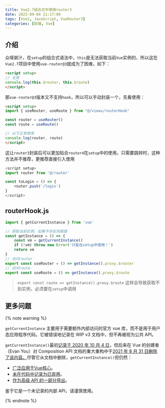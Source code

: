 ```yaml
---
title: Vue2.7组合式中使用router3
date: 2023-09-04 21:17:09
tags: [Vue2, JavaScript, VueRouter3]
categories: [前端, Vue]
---
```


## 介绍

众嗦粥汁，在`setup`的组合式语法中，`this`是无法获取当前`Vue`实例的，所以这在`Vue2.7`项目中使用`vue-router@3`就成为了困难，如下：

```html
<script setup>
// 无效
console.log(this.$router, this.$route)
</script>
```

那`vue-router@3`版本又不支持`hook`，所以可以手动封装一个，先看使用：

```html
<script setup>
import { useRouter, useRoute } from "@/views/routerHook"

const router = useRouter()
const route = useRoute()

// 以下正常使用
console.log(router, route)
</script>
```

这让`router3`封装后可以更加贴合`router4`在`setup`中的使用，只需要跳转时，这种方法并不推荐，更推荐直接引入使用

```js
<script setup>
import router from '@/router'

const toLogin = () => {
    router.push('/login')
}
</script>
```

## routerHook.js

```js
import { getCurrentInstance } from 'vue'

// 获取当前实例，如果不存在则报错
const getInstance = () => {
    const vm = getCurrentInstance()
    if (!vm) throw new Error('只能在setup中使用！')
    return vm
}
// 访问router
export const useRouter = () => getInstance().proxy.$router
// 访问route
export const useRoute = () => getInstance().proxy.$route

```

> `export const route => getInstance().proxy.$route` 这样会导致获取不到实例，必须要在`setup`中调用

## 更多问题

{% note warning %}

`getCurrentInstance` 主要用于需要额外内部访问的官方 vue 库，而不是用于用户态应用程序代码。它被错误地记录在 WIP v3 文档中，但不再被视为公共 API。

`getCurrentInstance()`最初[记录于 2020 年 10 月 4 日](https://github.com/vuejs/docs/pull/590)，但后来在 Vue 的创建者（Evan You）对 Composition API 文档的重大重构中于[2021 年 8 月 31 日删除了该内容。](https://github.com/vuejs/docs/commit/1ea66dc0e67abe5c518d487218bb7e2d6a5c5324)尽管它从文档中删除，`getCurrentInstance()`但仍然：

- [广泛应用于Vue核心](https://github.com/vuejs/core/search?q=getCurrentInstance)。
- [未在代码中记录为已弃用](https://github.com/vuejs/core/blob/d52907f/packages/runtime-core/src/component.ts#L561)。
- [作为高级 API 的一部分导出](https://github.com/vuejs/core/blob/9c304bfe7942a20264235865b4bb5f6e53fdee0d/packages/runtime-core/src/index.ts#L78-L82)。

鉴于它是一个未记录的内部 API，请谨慎使用。

{% endnote %}
